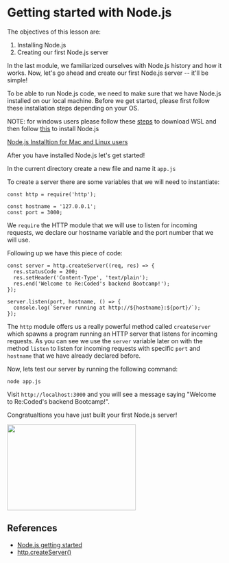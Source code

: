 # Getting started with Node.js
The objectives of this lesson are:
1. Installing Node.js
2. Creating our first Node.js server

In the last module, we familiarized ourselves with Node.js history and how it works. Now, let's go ahead and create our first Node.js server -- it'll be simple!

To be able to run Node.js code, we need to make sure that we have Node.js installed on our local machine. Before we get started, please first follow these installation steps depending on your OS.

NOTE: for windows users please follow these [steps](https://docs.microsoft.com/en-us/windows/wsl/install) to download WSL and then follow [this](https://docs.microsoft.com/en-us/windows/dev-environment/javascript/nodejs-on-wsl) to install Node.js

[Node.js Installtion for Mac and Linux users](https://nodejs.org/en/download/)

After you have installed Node.js let's get started!

In the current directory create a new file and name it `app.js`

To create a server there are some variables that we will need to instantiate:
```
const http = require('http');

const hostname = '127.0.0.1';
const port = 3000;
```
We `require` the HTTP module that we will use to listen for incoming requests, we declare our hostname variable and the port number that we will use.

Following up we have this piece of code:

```
const server = http.createServer((req, res) => {
  res.statusCode = 200;
  res.setHeader('Content-Type', 'text/plain');
  res.end('Welcome to Re:Coded's backend Bootcamp!');
});

server.listen(port, hostname, () => {
  console.log(`Server running at http://${hostname}:${port}/`);
});
```
The `http` module offers us a really powerful method called `createServer` which spawns a program running an HTTP server that listens for incoming requests. As you can see we use the `server` variable later on with the method `listen` to listen for incoming requests with specific `port` and `hostname` that we have already declared before.

Now, lets test our server by running the following command:

`node app.js`

Visit `http://localhost:3000` and you will see a message saying "Welcome to Re:Coded's backend Bootcamp!".

Congratualtions you have just built your first Node.js server!

<img src="https://thumbs.gfycat.com/GargantuanOffbeatCockatoo-size_restricted.gif" width="300" height="200" />

## References
- [Node.js getting started](https://nodejs.org/en/docs/guides/getting-started-guide/)
- [http.createServer()](https://www.w3schools.com/nodejs/met_http_createserver.asp)
